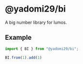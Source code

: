 # @yadomi29/bi

A big number library for lumos.

## Example

```ts
import { BI } from "@yadomi29/bi";

BI.from(1).add(1)
```

